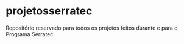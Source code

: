 # projetosserratec
Repositório reservado para todos os projetos feitos durante e para o Programa Serratec.
